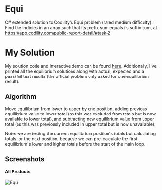 # Equi
C# extended solution to Codility's Equi problem (rated medium difficulty): Find the indicies in an array such that its prefix sum equals its suffix sum, at
https://app.codility.com/public-report-detail/#task-2

# My Solution
My solution code and interactive demo can be found [here](https://repl.it/@DaveWork26/Equi#main.cs).
Additionally, I've printed all the equilibrium solutions along with actual, expected and a pass/fail test results (the official problem only asked for one equilibrium result).

## Algorithm
Move equilibrium from lower to upper by one position, adding previous equilibrium value to lower total (as this was excluded from totals but is now available to lower total), and subtracting new equilibrium value from upper total (as this was previously included in upper total but is now unavailable).

Note: we are testing the current equilibrium position's totals but calculating totals for the next position, because we can pre-calculate the first equilibrium's lower and higher totals before the start of the main loop.

## Screenshots

#### All Products
![Equi](./../Screenshots/Equi.JPG?raw=true "Equi")

